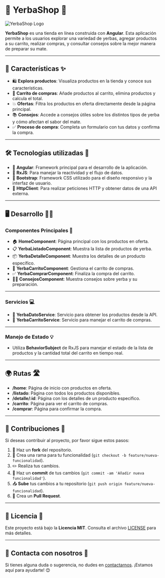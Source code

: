 # 🌿 **YerbaShop** 🍃
 

![YerbaShop Logo]()

**YerbaShop** es una tienda en línea construida con **Angular**. Esta aplicación permite a los usuarios explorar una variedad de yerbas, agregar productos a su carrito, realizar compras, y consultar consejos sobre la mejor manera de preparar su mate.

---

## 🌟 **Características** ✨

- 🛍️ **Explora productos**: Visualiza productos en la tienda y conoce sus características.
- 🛒 **Carrito de compras**: Añade productos al carrito, elimina productos y calcula el total.
- 💥 **Ofertas**: Filtra los productos en oferta directamente desde la página principal.
- 📚 **Consejos**: Accede a consejos útiles sobre los distintos tipos de yerba y cómo afectan el sabor del mate.
- ✅ **Proceso de compra**: Completa un formulario con tus datos y confirma la compra.

---

## 🛠️ **Tecnologías utilizadas** 🚀

- 🔹 **Angular**: Framework principal para el desarrollo de la aplicación.
- 🔸 **RxJS**: Para manejar la reactividad y el flujo de datos.
- 🔹 **Bootstrap**: Framework CSS utilizado para el diseño responsivo y la interfaz de usuario.
- 🔸 **HttpClient**: Para realizar peticiones HTTP y obtener datos de una API externa.

---

## 🖥️ **Desarrollo** 🧑‍💻

### **Componentes Principales** 🔑

- 🏠 **HomeComponent**: Página principal con los productos en oferta.
- 📋 **YerbaListadoComponent**: Muestra la lista de productos de yerba.
- 📦 **YerbaDetalleComponent**: Muestra los detalles de un producto específico.
- 🛒 **YerbaCarritoComponent**: Gestiona el carrito de compras.
- ✅ **YerbaComprarComponent**: Finaliza la compra del carrito.
- 🧑‍🏫 **ConsejosComponent**: Muestra consejos sobre yerba y su preparación.

---

### **Servicios** 💻

- 🔹 **YerbaDatoService**: Servicio para obtener los productos desde la API.
- 🔸 **YerbaCarritoService**: Servicio para manejar el carrito de compras.

---

### **Manejo de Estado** 💡

- Utiliza **BehaviorSubject** de RxJS para manejar el estado de la lista de productos y la cantidad total del carrito en tiempo real.

---

## 🌍 **Rutas** 🛣️

- **/home**: Página de inicio con productos en oferta.
- **/listado**: Página con todos los productos disponibles.
- **/detalle/:id**: Página con los detalles de un producto específico.
- **/carrito**: Página para ver el carrito de compras.
- **/comprar**: Página para confirmar la compra.

---

## 🤝 **Contribuciones** 🙌

Si deseas contribuir al proyecto, por favor sigue estos pasos:

1. 🍴 Haz un **fork** del repositorio.
2. 🌱 Crea una rama para tu funcionalidad (`git checkout -b feature/nueva-funcionalidad`).
3. ✏️ Realiza tus cambios.
4. 💾 Haz un **commit** de tus cambios (`git commit -am 'Añadir nueva funcionalidad'`).
5. 📤 **Sube** tus cambios a tu repositorio (`git push origin feature/nueva-funcionalidad`).
6. 📝 Crea un **Pull Request**.

---

## 📝 **Licencia** 📄

Este proyecto está bajo la **Licencia MIT**. Consulta el archivo [LICENSE](LICENSE) para más detalles.

---

## 💬 **Contacta con nosotros** 📧

Si tienes alguna duda o sugerencia, no dudes en [contactarnos](mailto:soporte@yerbashop.com). ¡Estamos aquí para ayudarte! 😊
